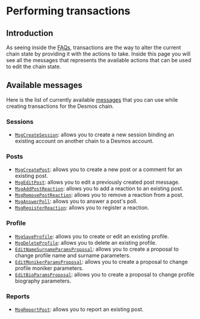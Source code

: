 # Performing transactions
## Introduction
As seeing inside the [FAQs](developer-faq.md#what-is-a-transaction), transactions are the way to alter the current chain state by providing it with the actions to take. Inside this page you will see all the messages that represents the available actions that can be used to edit the chain state.  

## Available messages
Here is the list of currently available [messages](developer-faq.md#what-is-a-message) that you can use while creating transactions for the Desmos chain. 

### Sessions
* [`MsgCreateSession`](msgs/create-session.md): allows you to create a new session binding an existing account on another chain to a Desmos account. 

### Posts
* [`MsgCreatePost`](msgs/create-post.md): allows you to create a new post or a comment for an existing post. 
* [`MsgEditPost`](msgs/edit-post.md): allows you to edit a previously created post message.
* [`MsgAddPostReaction`](msgs/add-post-reaction.md): allows you to add a reaction to an existing post. 
* [`MsgRemovePostReaction`](msgs/remove-post-reaction.md): allows you to remove a reaction from a post.
* [`MsgAnswerPoll`](msgs/answer-poll.md): allows you to answer a post's poll.
* [`MsgRegisterReaction`](msgs/register-reaction.md): allows you to register a reaction.

### Profile
* [`MsgSaveProfile`](docs/developers/msgs/save-profile.md): allows you to create or edit an existing profile.
* [`MsgDeleteProfile`](msgs/delete-profile.md): allows you to delete an existing profile.
* [`EditNameSurnameParamsProposal`](msgs/name-surname-params-edit-proposal.md): allows you to create a proposal to change
profile name and surname parameters.
* [`EditMonikerParamsProposal`](msgs/moniker-params-edit-proposal.md): allows you to create a proposal to change
profile moniker parameters.
* [`EditBioParamsProposal`](msgs/bio-params-edit-proposal.md): allows you to create a proposal to change
profile biography parameters.

### Reports
* [`MsgReportPost`](docs/developers/msgs/report-post.md): allows you to report an existing post.